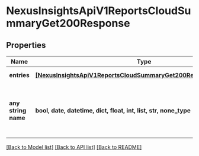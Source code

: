 # NexusInsightsApiV1ReportsCloudSummaryGet200Response


## Properties
Name | Type | Description | Notes
------------ | ------------- | ------------- | -------------
**entries** | [**[NexusInsightsApiV1ReportsCloudSummaryGet200ResponseEntriesInner]**](NexusInsightsApiV1ReportsCloudSummaryGet200ResponseEntriesInner.md) | Response entries | [optional] 
**any string name** | **bool, date, datetime, dict, float, int, list, str, none_type** | any string name can be used but the value must be the correct type | [optional]

[[Back to Model list]](../README.md#documentation-for-models) [[Back to API list]](../README.md#documentation-for-api-endpoints) [[Back to README]](../README.md)


